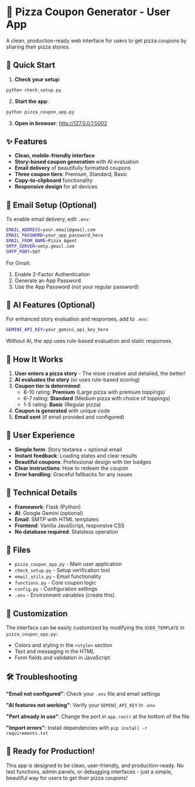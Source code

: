 # 🍕 Pizza Coupon Generator - User App

A clean, production-ready web interface for users to get pizza coupons by sharing their pizza stories.

## 🚀 Quick Start

1. **Check your setup**:
```bash
python check_setup.py
```

2. **Start the app**:
```bash
python pizza_coupon_app.py
```

3. **Open in browser**: http://127.0.0.1:5002

## ✨ Features

- **Clean, mobile-friendly interface**
- **Story-based coupon generation** with AI evaluation
- **Email delivery** of beautifully formatted coupons
- **Three coupon tiers**: Premium, Standard, Basic
- **Copy-to-clipboard** functionality
- **Responsive design** for all devices

## 📧 Email Setup (Optional)

To enable email delivery, edit `.env`:

```bash
EMAIL_ADDRESS=your.email@gmail.com
EMAIL_PASSWORD=your_app_password_here
EMAIL_FROM_NAME=Pizza Agent
SMTP_SERVER=smtp.gmail.com
SMTP_PORT=587
```

For Gmail:
1. Enable 2-Factor Authentication
2. Generate an App Password
3. Use the App Password (not your regular password)

## 🤖 AI Features (Optional)

For enhanced story evaluation and responses, add to `.env`:

```bash
GEMINI_API_KEY=your_gemini_api_key_here
```

Without AI, the app uses rule-based evaluation and static responses.

## 🎯 How It Works

1. **User enters a pizza story** - The more creative and detailed, the better!
2. **AI evaluates the story** (or uses rule-based scoring)
3. **Coupon tier is determined**:
   - 8-10 rating: **Premium** (Large pizza with premium toppings)
   - 6-7 rating: **Standard** (Medium pizza with choice of toppings)
   - 1-5 rating: **Basic** (Regular pizza)
4. **Coupon is generated** with unique code
5. **Email sent** (if email provided and configured)

## 📱 User Experience

- **Simple form**: Story textarea + optional email
- **Instant feedback**: Loading states and clear results
- **Beautiful coupons**: Professional design with tier badges
- **Clear instructions**: How to redeem the coupon
- **Error handling**: Graceful fallbacks for any issues

## 🔧 Technical Details

- **Framework**: Flask (Python)
- **AI**: Google Gemini (optional)
- **Email**: SMTP with HTML templates
- **Frontend**: Vanilla JavaScript, responsive CSS
- **No database required**: Stateless operation

## 📂 Files

- `pizza_coupon_app.py` - Main user application
- `check_setup.py` - Setup verification tool
- `email_utils.py` - Email functionality
- `functions.py` - Core coupon logic
- `config.py` - Configuration settings
- `.env` - Environment variables (create this)

## 🎨 Customization

The interface can be easily customized by modifying the `USER_TEMPLATE` in `pizza_coupon_app.py`:

- Colors and styling in the `<style>` section
- Text and messaging in the HTML
- Form fields and validation in JavaScript

## 🛠️ Troubleshooting

**"Email not configured"**: Check your `.env` file and email settings

**"AI features not working"**: Verify your `GEMINI_API_KEY` in `.env`

**"Port already in use"**: Change the port in `app.run()` at the bottom of the file

**"Import errors"**: Install dependencies with `pip install -r requirements.txt`

## 🎉 Ready for Production!

This app is designed to be clean, user-friendly, and production-ready. No test functions, admin panels, or debugging interfaces - just a simple, beautiful way for users to get their pizza coupons!